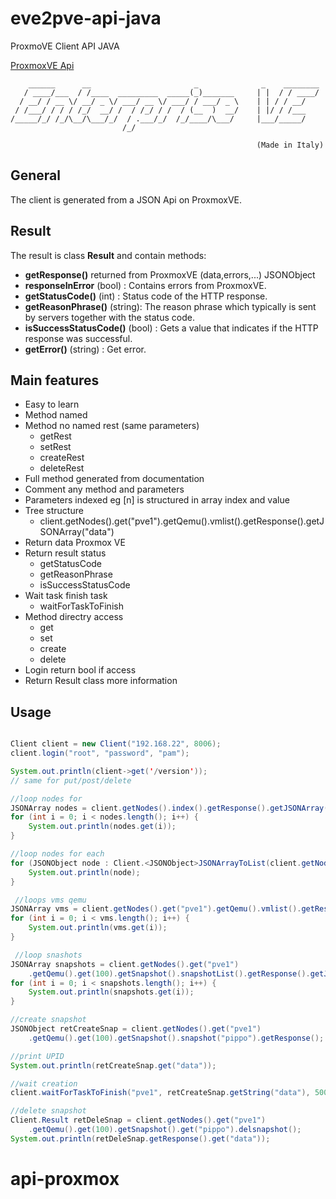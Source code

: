 # eve2pve-api-java

ProxmoVE Client API JAVA

[ProxmoxVE Api](https://pve.proxmox.com/pve-docs/api-viewer/)

```text
    ______      __                       _              _    ________
   / ____/___  / /____  _________  _____(_)_______     | |  / / ____/
  / __/ / __ \/ __/ _ \/ ___/ __ \/ ___/ / ___/ _ \    | | / / __/
 / /___/ / / / /_/  __/ /  / /_/ / /  / (__  )  __/    | |/ / /___
/_____/_/ /_/\__/\___/_/  / .___/_/  /_/____/\___/     |___/_____/
                         /_/

                                                       (Made in Italy)
```

## General

The client is generated from a JSON Api on ProxmoxVE.

## Result

The result is class **Result** and contain methods:

* **getResponse()** returned from ProxmoxVE (data,errors,...) JSONObject
* **responseInError** (bool) : Contains errors from ProxmoxVE.
* **getStatusCode()** (int) : Status code of the HTTP response.
* **getReasonPhrase()** (string): The reason phrase which typically is sent by servers together with the status code.
* **isSuccessStatusCode()** (bool) : Gets a value that indicates if the HTTP response was successful.
* **getError()** (string) : Get error.

## Main features

* Easy to learn
* Method named
* Method no named rest (same parameters)
  * getRest
  * setRest
  * createRest
  * deleteRest
* Full method generated from documentation
* Comment any method and parameters
* Parameters indexed eg [n] is structured in array index and value
* Tree structure
  * client.getNodes().get("pve1").getQemu().vmlist().getResponse().getJSONArray("data")
* Return data Proxmox VE
* Return result status
  * getStatusCode
  * getReasonPhrase
  * isSuccessStatusCode
* Wait task finish task
  * waitForTaskToFinish
* Method directry access
  * get
  * set
  * create
  * delete
* Login return bool if access
* Return Result class more information

## Usage

```java

Client client = new Client("192.168.22", 8006);
client.login("root", "password", "pam");

System.out.println(client->get('/version'));
// same for put/post/delete

//loop nodes for
JSONArray nodes = client.getNodes().index().getResponse().getJSONArray("data");
for (int i = 0; i < nodes.length(); i++) {
    System.out.println(nodes.get(i));
}

//loop nodes for each
for (JSONObject node : Client.<JSONObject>JSONArrayToList(client.getNodes().index().getResponse().getJSONArray("data"))) {
    System.out.println(node);
}

 //loops vms qemu
JSONArray vms = client.getNodes().get("pve1").getQemu().vmlist().getResponse().getJSONArray("data");
for (int i = 0; i < vms.length(); i++) {
    System.out.println(vms.get(i));
}

 //loop snashots
JSONArray snapshots = client.getNodes().get("pve1")
    .getQemu().get(100).getSnapshot().snapshotList().getResponse().getJSONArray("data");
for (int i = 0; i < snapshots.length(); i++) {
    System.out.println(snapshots.get(i));
}

//create snapshot
JSONObject retCreateSnap = client.getNodes().get("pve1")
    .getQemu().get(100).getSnapshot().snapshot("pippo").getResponse();

//print UPID
System.out.println(retCreateSnap.get("data"));

//wait creation
client.waitForTaskToFinish("pve1", retCreateSnap.getString("data"), 500, 10000);

//delete snapshot
Client.Result retDeleSnap = client.getNodes().get("pve1")
    .getQemu().get(100).getSnapshot().get("pippo").delsnapshot();
System.out.println(retDeleSnap.getResponse().get("data"));
```
# api-proxmox
